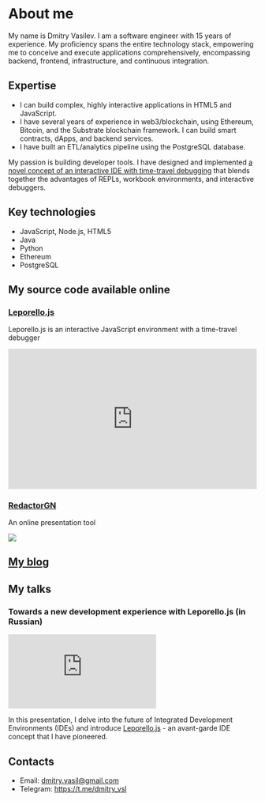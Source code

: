 # About me

My name is Dmitry Vasilev. I am a software engineer with 15 years of experience. My proficiency spans the entire technology stack, empowering me to conceive and execute applications comprehensively, encompassing backend, frontend, infrastructure, and continuous integration.
## Expertise

- I can build complex, highly interactive applications in HTML5 and JavaScript.
- I have several years of experience in web3/blockchain, using Ethereum, Bitcoin, and the Substrate blockchain framework. I can build smart contracts, dApps, and backend services.
- I have built an ETL/analytics pipeline using the PostgreSQL database.


My passion is building developer tools. I have designed and implemented [a novel concept of an interactive IDE with time-travel debugging](https://leporello.tech)  that blends together the advantages of REPLs, workbook environments, and interactive debuggers.

## Key technologies

- JavaScript, Node.js, HTML5
- Java
- Python
- Ethereum
- PostgreSQL


## My source code available online

### [Leporello.js](https://leporello.tech)

Leporello.js is an interactive JavaScript environment with a time-travel debugger 

<div class='project-embed' style="padding:56.25% 0 0 0;position:relative;"><iframe src="https://player.vimeo.com/video/845773267?h=d61cd3f120" style="position:absolute;top:0;left:0;width:100%;height:100%;" frameborder="0" allow="autoplay; fullscreen; picture-in-picture" allowfullscreen></iframe></div><script src="https://player.vimeo.com/api/player.js"></script>


### [RedactorGN](https://github.com/redactor-gn/redactor-gn.github.io)

An online presentation tool

<img class='project-embed' src='https://raw.githubusercontent.com/redactor-gn/redactor-gn.github.io/master/docs/1.png'></img>

## [My blog](https://leporello.tech/blog)

## My talks

### Towards a new development experience with Leporello.js (in Russian)

<div class='project-embed ratio ratio-16x9'>
<iframe src="https://www.youtube.com/embed/2v40dUEIvzE?si=zPEA8UnEHcJl-FZ5" title="YouTube video player" frameborder="0" allow="accelerometer; autoplay; clipboard-write; encrypted-media; gyroscope; picture-in-picture; web-share" allowfullscreen></iframe>
</div>

In this presentation, I delve into the future of Integrated Development Environments (IDEs) and introduce [Leporello.js](https://leporello.tech) - an avant-garde IDE concept that I have pioneered.

## Contacts

- Email: <a href="mailto:dmitry.vasil@gmail.com" target="__blank">dmitry.vasil@gmail.com</a>
- Telegram: <a href="https://t.me/dmitry_vsl" target="__blank">https://t.me/dmitry_vsl</a>
